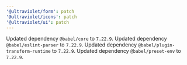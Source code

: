 ```yaml
---
'@ultraviolet/form': patch
'@ultraviolet/icons': patch
'@ultraviolet/ui': patch
---
```


Updated dependency `@babel/core` to `7.22.9`.
Updated dependency `@babel/eslint-parser` to `7.22.9`.
Updated dependency `@babel/plugin-transform-runtime` to `7.22.9`.
Updated dependency `@babel/preset-env` to `7.22.9`.
